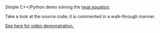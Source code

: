 Simple C++/Python demo solving the [heat equation](https://en.wikipedia.org/wiki/Heat_equation).

Take a look at the source code; it is commented in a walk-through manner.

[See here for video demonstration.](https://imgur.com/a/av64EAM)
